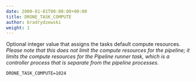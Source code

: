 ```yaml
---
date: 2000-01-01T00:00:00+00:00
title: DRONE_TASK_COMPUTE
author: bradrydzewski
weight: 1
---
```


Optional integer value that assigns the tasks default compute resources. _Please note that this does not limit the compute resources for the pipeline; it limits the compute resources for the Pipeline runner task, which is a controller process that is separate from the pipeline processes._

```
DRONE_TASK_COMPUTE=1024
```

